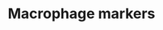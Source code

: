 ---
annotations:
- type: Cell Type Ontology
  value: macrophage
authors:
- Thomas
- MaintBot
description: Overview of macrophage markers.  Based on [http://www.antibodybeyond.com/reviews/cell-markers/macrophage-marker.htm
  this list] and tissue-specific gene expression from [http://biogps.org/ GeneAtlas].
last-edited: 2013-07-11
organisms:
- Mus musculus
redirect_from:
- /index.php/Pathway:WP2271
- /instance/WP2271
schema-jsonld:
- '@context': https://schema.org/
  '@id': https://wikipathways.github.io/pathways/WP2271.html
  '@type': Dataset
  creator:
    '@type': Organization
    name: WikiPathways
  description: Overview of macrophage markers.  Based on [http://www.antibodybeyond.com/reviews/cell-markers/macrophage-marker.htm
    this list] and tissue-specific gene expression from [http://biogps.org/ GeneAtlas].
  keywords:
  - Cd52
  - Cd68
  - Cd163
  - Cd74
  - Rac2
  - Lyz2
  - Cd86
  - F3
  - Cd14
  - Cd83
  license: CC0
  name: Macrophage markers
seo: CreativeWork
title: Macrophage markers
wpid: WP2271
---